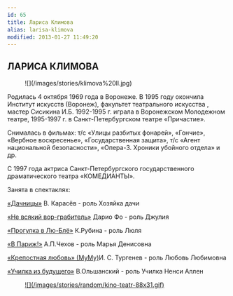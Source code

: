 ```yaml
---
id: 65
title: Лариса Климова
alias: larisa-klimova
modified: 2013-01-27 11:49:20
---
```


## ЛАРИСА КЛИМОВА

<figure>
![](/images/stories/klimova%20ll.jpg)
</figure>

Родилась 4 октября 1969 года в Воронеже. В 1995 году окончила Институт искусств (Воронеж), факультет театрального искусства , мастер Сисикина И.Б. 1992-1995 г. играла в Воронежском Молодежном театре, 1995-1997 г. в Санкт-Петербургском театре «Причастие».

Снималась в фильмах: т/с «Улицы разбитых фонарей», «Гончие», «Вербное воскресенье», «Государственная защита», т/с «Агент национальной безопасности», «Опера-3. Хроники убойного отдела» и др.

С 1997 года актриса Санкт-Петербургского государственного драматического театра «КОМЕДИАНТЫ».

Занята в спектаклях:

[«Дачницы»](43-dachnici.html) В. Карасёв - роль Хозяйка дачи

[«Не всякий вор-грабитель»](70-vor.html) Дарио Фо - роль Джулия

[«Прогулка в Лю-Блё»](73-progulka-v-ly-blio.html) К.Рубина - роль Люля

[«В Париж!»](41-v-paris.html) А.П.Чехов - роль Марья Денисовна

[«Крепостная любовь» (МуМу)](46-mumu.html)И. С. Тургенев - роль Любовь Любимовна

[«Училка из будущего»](90-ychilka.html) В.Ольшанский - роль Училка Ненси Аллен

<figure><a href="http://www.kino-teatr.ru/teatr/acter/w/ros/16931/bio/">
![](/images/stories/random/kino-teatr-88x31.gif)
</a></figure>

